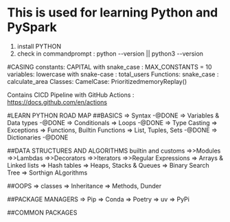 # This is used for learning Python and PySpark
1) install PYTHON 
2) check in commandprompt : python --version || python3 --version


#CASING
constants: CAPITAL with snake_case : MAX_CONSTANTS = 10
variables: lowercase with snake-case : total_users
Functions: snake_case : calculate_area
Classes: CamelCase: PrioritizedmemoryReplay()


Contains CICD Pipeline with GitHub Actions : https://docs.github.com/en/actions



#LEARN PYTHON ROAD MAP
##BASICS
=> Syntax -@DONE
=> Variables & Data types -@DONE
=> Conditionals
=> Loops -@DONE
=> Type Casting
=> Exceptions
=> Functions, Builtin Functions
=> List, Tuples, Sets -@DONE
=> Dictionaries -@DONE



##DATA STRUCTURES AND ALGORITHMS
builtin and customs
=>>Modules
=>>Lambdas
=>>Decorators
=>>Iterators
=>>Regular Expressions
=> Arrays & Linked lists
=> Hash tables
=> Heaps, Stacks & Queues
=> Binary Search Tree
=> Sorthign ALgorithms

 ##OOPS
 => classes
 => Inheritance
 => Methods, Dunder

 ##PACKAGE MANAGERS
 => Pip 
 => Conda
 => Poetry
 => uv
 => PyPi

 ##COMMON PACKAGES
 
